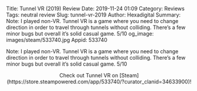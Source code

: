Title: Tunnel VR (2019) Review
Date: 2019-11-24 01:09
Category: Reviews
Tags: neutral review
Slug: tunnel-vr-2019
Author: Hexadigital
Summary: Note: I played non-VR. Tunnel VR is a game where you need to change direction in order to travel through tunnels without colliding. There’s a few minor bugs but overall it’s solid casual game. 5/10
og_image: images/steam/533740.jpg
Appid: 533740

Note: I played non-VR. Tunnel VR is a game where you need to change direction in order to travel through tunnels without colliding. There’s a few minor bugs but overall it’s solid casual game. 5/10

<center>Check out Tunnel VR on [Steam](https://store.steampowered.com/app/533740/?curator_clanid=34633900)!</center>
